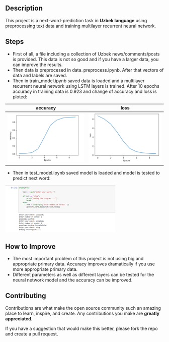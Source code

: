 
## Description
This project is a next-word-prediction task in <b>Uzbek language</b> using preprocessing text data and training multilayer recurrent neural network.

## Steps
* First of all, a file including a collection of Uzbek news/comments/posts is provided. This data is not so good and if you have a larger data, you can improve the results.
* Then data is preprocesed in data_preprocess.ipynb. After that vectors of data and labels are saved.
* Then in train_model.ipynb saved data is loaded and a multilayer recurrent neural network using LSTM layers is trained.
  After 10 epochs accuracy in training data is 0.923 and change of accuracy and loss is ploted:
  
| accuracy      | loss      |
|------------|-------------|
| <img src="https://github.com/adkhamboy/next-word-prediction/blob/main/img/accuracy.png" width="350"> | <img src="https://github.com/adkhamboy/next-word-prediction/blob/main/img/loss.png" width="350"> |

* Then in test_model.ipynb saved model is loaded and model is tested to predict next word:

<img src="https://github.com/adkhamboy/next-word-prediction/blob/main/img/result.png" width="350">

## How to Improve
* The most important problem of this project is not using big and appropriate primary data. Accuracy improves dramatically if you use more appropriate primary data.
* Different parameters as well as different layers can be tested for the neural network model and the accuracy can be improved.

<!-- CONTRIBUTING -->
## Contributing

Contributions are what make the open source community such an amazing place to learn, inspire, and create. Any contributions you make are **greatly appreciated**.

If you have a suggestion that would make this better, please fork the repo and create a pull request.
